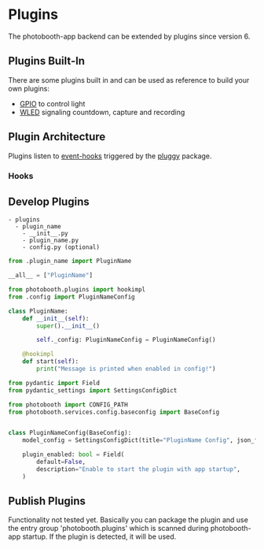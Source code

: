 # Plugins

The photobooth-app backend can be extended by plugins since version 6.

## Plugins Built-In

There are some plugins built in and can be used as reference to build your own plugins:

- [GPIO](https://github.com/photobooth-app/photobooth-app/tree/main/src/photobooth/plugins/gpio_lights) to control light
- [WLED](https://github.com/photobooth-app/photobooth-app/tree/main/src/photobooth/plugins/wled) signaling countdown, capture and recording

## Plugin Architecture

Plugins listen to [event-hooks](https://github.com/photobooth-app/photobooth-app/blob/main/src/photobooth/plugins/hookspecs.py) triggered by the [pluggy](https://pluggy.readthedocs.io/en/latest/) package.

### Hooks

## Develop Plugins

```text title="Folder structure"
- plugins
  - plugin_name
    - __init__.py
    - plugin_name.py
    - config.py (optional)
```

```python title="__init__.py"
from .plugin_name import PluginName

__all__ = ["PluginName"]
```

```python title="plugin_name.py"
from photobooth.plugins import hookimpl
from .config import PluginNameConfig

class PluginName:
    def __init__(self):
        super().__init__()

        self._config: PluginNameConfig = PluginNameConfig()

    @hookimpl
    def start(self):
        print("Message is printed when enabled in config!")
```

```python title="config.py"
from pydantic import Field
from pydantic_settings import SettingsConfigDict

from photobooth import CONFIG_PATH
from photobooth.services.config.baseconfig import BaseConfig


class PluginNameConfig(BaseConfig):
    model_config = SettingsConfigDict(title="PluginName Config", json_file=f"{CONFIG_PATH}plugin_pluginname.json")

    plugin_enabled: bool = Field(
        default=False,
        description="Enable to start the plugin with app startup",
    )
```

## Publish Plugins

Functionality not tested yet.
Basically you can package the plugin and use the entry group 'photobooth.plugins' which is scanned during photobooth-app startup. If the plugin is detected, it will be used.
